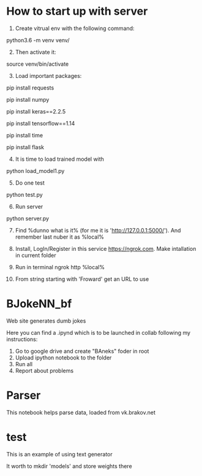 # How to start up with server

1. Create vitrual env with the following command:

python3.6 -m venv venv/

2. Then activate it:

source venv/bin/activate

3. Load important packages:

pip install requests 

pip install numpy

pip install keras==2.2.5 

pip install tensorflow==1.14 

pip install time

pip install flask

4. It is time to load trained model with

python load_model1.py

5. Do one test

python test.py

6. Run server

python server.py

7. Find %dunno what is it% (for me it is 'http://127.0.0.1:5000/'). And remember last nuber it as %local%

8. Install, LogIn/Register in this service https://ngrok.com. Make intallation in current folder 

9. Run in terminal 
ngrok http %local%

10. From string starting with 'Froward' get an URL to use


# BJokeNN_bf
Web site generates dumb jokes

Here you can find a .ipynd which is to be launched in collab following my instructions:

1. Go to google drive and create "BAneks" foder in root
2. Upload ipython notebook to the folder
3. Run all
4. Report about problems

# Parser
This notebook helps parse data, loaded from vk.brakov.net

# test
This is an example of using text generator

It worth to mkdir 'models' and store weights there
